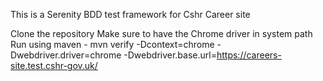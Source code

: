This is a Serenity BDD test framework for Cshr Career site

Clone the repository
Make sure to have the Chrome driver in system path
Run using maven - mvn verify -Dcontext=chrome -Dwebdriver.driver=chrome -Dwebdriver.base.url=https://careers-site.test.cshr-gov.uk/
